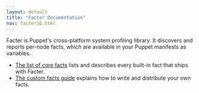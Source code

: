 ```yaml
---
layout: default
title: "Facter Documentation"
nav: facter16.html
---
```


Facter is Puppet's cross-platform system profiling library. It discovers and reports per-node facts, which are available in your Puppet manifests as variables. 

* [The list of core facts](/facter/latest/core_facts.html) lists and describes every built-in fact that ships with Facter. 
* [The custom facts guide](/guides/custom_facts.html) explains how to write and distribute your own facts.


